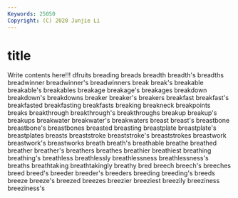 ```yaml
---
Keywords: 25050
Copyright: (C) 2020 Junjie Li
---
```


# title

Write contents here!!!
dfruits 
breading 
breads 
breadth
breadth's 
breadths 
breadwinner 
breadwinner's 
breadwinners 
break 
break's 
breakable 
breakable's 
breakables
breakage 
breakage's 
breakages 
breakdown 
breakdown's 
breakdowns 
breaker 
breaker's 
breakers 
breakfast
breakfast's 
breakfasted 
breakfasting 
breakfasts 
breaking 
breakneck 
breakpoints 
breaks 
breakthrough 
breakthrough's
breakthroughs 
breakup 
breakup's 
breakups 
breakwater 
breakwater's 
breakwaters 
breast 
breast's 
breastbone
breastbone's 
breastbones 
breasted 
breasting 
breastplate 
breastplate's 
breastplates 
breasts 
breaststroke 
breaststroke's
breaststrokes 
breastwork 
breastwork's 
breastworks 
breath 
breath's 
breathable 
breathe 
breathed 
breather
breather's 
breathers 
breathes 
breathier 
breathiest 
breathing 
breathing's 
breathless 
breathlessly 
breathlessness
breathlessness's 
breaths 
breathtaking 
breathtakingly 
breathy 
bred 
breech 
breech's 
breeches 
breed
breed's 
breeder 
breeder's 
breeders 
breeding 
breeding's 
breeds 
breeze 
breeze's 
breezed
breezes 
breezier 
breeziest 
breezily 
breeziness 
breeziness's 
